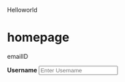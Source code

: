  Helloworld
 <h1>homepage</h1>
 <p>emailID</p>
  <label for="uname"><b>Username</b></label>
    <input type="text" placeholder="Enter Username" name="uname" required>
